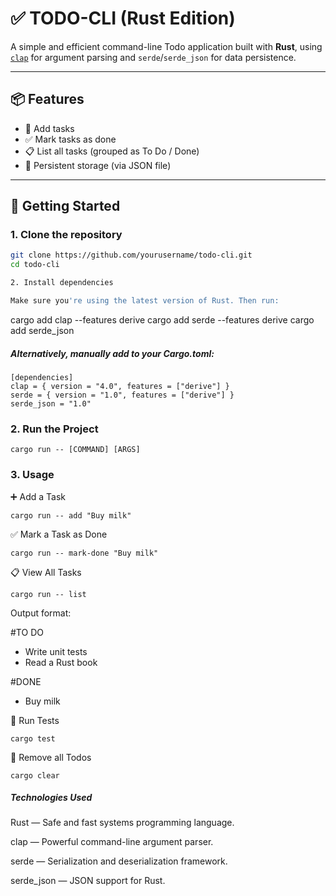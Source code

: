 # ✅ TODO-CLI (Rust Edition)

A simple and efficient command-line Todo application built with **Rust**, using [`clap`](https://crates.io/crates/clap) for argument parsing and `serde`/`serde_json` for data persistence.

---

## 📦 Features

- 📝 Add tasks
- ✅ Mark tasks as done
- 📋 List all tasks (grouped as To Do / Done)
- 💾 Persistent storage (via JSON file)

---

## 🚀 Getting Started

### 1. Clone the repository

```bash
git clone https://github.com/yourusername/todo-cli.git
cd todo-cli

2. Install dependencies

Make sure you're using the latest version of Rust. Then run:

```
cargo add clap --features derive
cargo add serde --features derive
cargo add serde_json

##### Alternatively, manually add to your Cargo.toml:
```
[dependencies]
clap = { version = "4.0", features = ["derive"] }
serde = { version = "1.0", features = ["derive"] }
serde_json = "1.0"
```

### 2. Run the Project

```
cargo run -- [COMMAND] [ARGS]
```

### 3. Usage

➕ Add a Task

```
cargo run -- add "Buy milk"
```

✅ Mark a Task as Done

```
cargo run -- mark-done "Buy milk"
```

📋 View All Tasks

```
cargo run -- list
```

Output format:

#TO DO

 * Write unit tests
 * Read a Rust book

#DONE

 * Buy milk

🧪 Run Tests

```
cargo test 
```

🧪 Remove all Todos

```
cargo clear
```

##### Technologies Used

Rust — Safe and fast systems programming language.

clap — Powerful command-line argument parser.

serde — Serialization and deserialization framework.

serde_json — JSON support for Rust.
